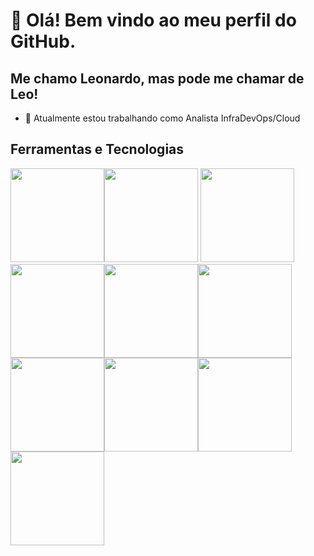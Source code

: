 # 👋 Olá! Bem vindo ao meu perfil do GitHub.
## Me chamo Leonardo, mas pode me chamar de Leo!

- 🔭 Atualmente estou trabalhando como Analista InfraDevOps/Cloud



## Ferramentas e Tecnologias

<img src="https://cdn.jsdelivr.net/gh/devicons/devicon/icons/terraform/terraform-original-wordmark.svg" width="150" height="150"/><img src="https://cdn.jsdelivr.net/gh/devicons/devicon/icons/amazonwebservices/amazonwebservices-plain-wordmark.svg" width="150" height="150"/> <img src="https://cdn.jsdelivr.net/gh/devicons/devicon/icons/linux/linux-original.svg" width="150" height="150"/> <img src="https://cdn.jsdelivr.net/gh/devicons/devicon/icons/python/python-original-wordmark.svg" width="150" height="150"/><img src="https://cdn.jsdelivr.net/gh/devicons/devicon/icons/jenkins/jenkins-original.svg" width="150" height="150"/><img src="https://cdn.jsdelivr.net/gh/devicons/devicon/icons/git/git-original-wordmark.svg" width="150" height="150"/><img src="https://cdn.jsdelivr.net/gh/devicons/devicon/icons/php/php-plain.svg" width="150" height="150"/><img src="https://cdn.jsdelivr.net/gh/devicons/devicon/icons/ansible/ansible-original-wordmark.svg" width="150" height="150"/><img src="https://cdn.jsdelivr.net/gh/devicons/devicon/icons/docker/docker-original-wordmark.svg" width="150" height="150"/><img src="https://cdn.jsdelivr.net/gh/devicons/devicon/icons/vscode/vscode-original-wordmark.svg" width="150" height="150"/>


